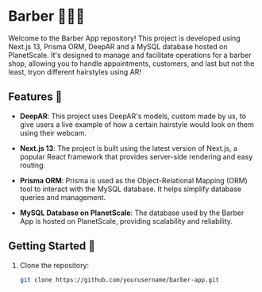 # Barber 💇‍♂️💈

Welcome to the Barber App repository! This project is developed using Next.js 13, Prisma ORM, DeepAR and a MySQL database hosted on PlanetScale. It's designed to manage and facilitate operations for a barber shop, allowing you to handle appointments, customers, and last but not the least, tryon different hairstyles using AR!

## Features 🌟

- **DeepAR**: This project uses DeepAR's models, custom made by us, to give users a live example of how a certain hairstyle would look on them using their webcam.

- **Next.js 13**: The project is built using the latest version of Next.js, a popular React framework that provides server-side rendering and easy routing.

- **Prisma ORM**: Prisma is used as the Object-Relational Mapping (ORM) tool to interact with the MySQL database. It helps simplify database queries and management.

- **MySQL Database on PlanetScale**: The database used by the Barber App is hosted on PlanetScale, providing scalability and reliability.

## Getting Started 🚀

1. Clone the repository:
   ```bash
   git clone https://github.com/yourusername/barber-app.git
